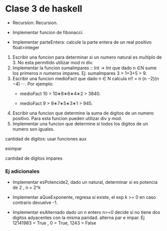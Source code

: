 # Clase 3 de haskell
* Recursion: Recursion.

* Implementar funcion de fibonacci.

* Implementar parteEntera: calcule la parte entera de un real positivo float>integer

1. Escribir una funcion para determinar si un numero natural es multiplo de 3. No esta
permitido utilizar mod ni div.
2. Implementar la funcion sumaImpares :: Int -> Int que dado n ∈N sume los primeros n
numeros impares. Ej: sumaImpares 3 > 1+3+5 > 9.
3. Escribir una funcion medioFact que dado n ∈ N calcula n!! = n (n −2)(n −4) ···. Por
ejemplo:
    * medioFact 10 > 10∗8∗6∗4∗2 > 3840.

    * medioFact 9 > 9∗7∗5∗3∗1 > 945.
4. Escribir una funcion que determine la suma de dıgitos de un numero positivo. Para esta funcion pueden utilizar div y mod.
5. Implementar una funcion que determine si todos los digitos de un numero son iguales.

cantidad de digitos: usar funciones aux

esimpar

cantidad de digitos impares

### Ej adicionales

* Implementar esPotencide2, dado un natural, determinar si es potencia de 2 , n = 2^k
* Implementar aQueExponente, regresa si existe, el exp k >= 0 en caso contrario devuelve -1.

* Implementar esAlternado dado un n entero n>=0 decide si no tiene dos digitos adyacentes con la misma paridad. alterna par e impar. Ej 12141983 = True , 0 = True, 1243 = False